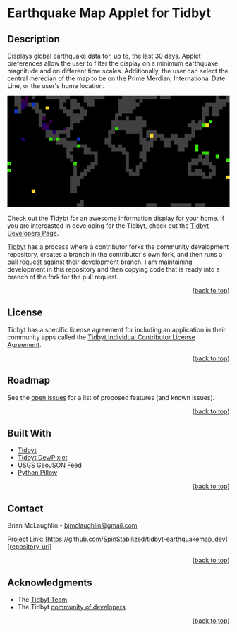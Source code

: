 <!-- Improved compatibility of back to top link: See: https://github.com/othneildrew/Best-README-Template/pull/73 -->
<a name="readme-top"></a>

# Earthquake Map Applet for Tidbyt

## Description
Displays global earthquake data for, up to, the last 30 days. Applet preferences allow the user to filter the display on a minimum earthquake magnitude and on different time scales. Additionally, the user can select the central meredian of the map to be on the Prime Merdian, International Date Line, or the user's home location.

![Earthquake Map for Tidbyt](earthquake_map.gif)

Check out the [Tidybt][tidbyt-url] for an awesome information display for your home. If you are intereasted in developing for the Tidbyt, check out the [Tidbyt Developers Page][tidbyt-dev-url].

[Tidbyt][tidbyt-dev-url] has a process where a contributor forks the community development repository, creates a branch in the contributor's own fork, and then runs a pull request against their development branch. I am maintaining development in this repository and then copying code that is ready into a branch of the fork for the pull request.

<p align="right">(<a href="#readme-top">back to top</a>)</p>

<!-- LICENSE -->
## License

Tidbyt has a specific license agreement for including an application in their community apps called the [Tidbyt Individual Contributor License Agreement][tidbyt-lic-url].

<p align="right">(<a href="#readme-top">back to top</a>)</p>

<!-- ROADMAP -->
## Roadmap

See the [open issues][repository-issues] for a list of proposed features (and known issues).

<p align="right">(<a href="#readme-top">back to top</a>)</p>

<!-- Built With -->
## Built With

* [Tidbyt][Tidbyt-url]
* [Tidbyt Dev/Pixlet][Tidbyt-dev-url]
* [USGS GeoJSON Feed][Usgs-feed-url]
* [Python Pillow][python-pillow-url]

<p align="right">(<a href="#readme-top">back to top</a>)</p>

<!-- CONTACT -->
## Contact

Brian McLaughlin - bjmclaughlin@gmail.com

Project Link: [https://github.com/SpinStabilized/tidbyt-earthquakemap_dev][repository-url]

<p align="right">(<a href="#readme-top">back to top</a>)</p>

<!-- ACKNOWLEDGMENTS -->
## Acknowledgments

* The [Tidbyt Team][tidbyt-url]
* The Tidbyt [community of developers][tidbyt-community-url]

<p align="right">(<a href="#readme-top">back to top</a>)</p>

[repository-issues]: https://github.com/SpinStabilized/tidbyt-earthquakemap_dev/issues
[repository-url]: https://github.com/SpinStabilized/tidbyt-earthquakemap_dev
[python-pillow-url]: https://python-pillow.org/
[tidbyt-community-url]: https://tidbyt.dev/docs/engage/community
[tidbyt-url]: https://tidbyt.com/
[tidbyt-dev-url]: https://tidbyt.dev/
[tidbyt-lic-url]: https://github.com/tidbyt/community/blob/main/docs/CLA.md
[tidbyt-community-repo]:[https://github.com/tidbyt/community]
[usgs-feed-url]: https://earthquake.usgs.gov/earthquakes/feed/v1.0/geojson.php